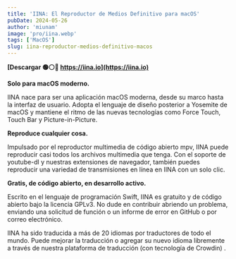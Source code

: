 ```yaml
---
title: 'IINA: El Reproductor de Medios Definitivo para macOS'
pubDate: 2024-05-26
author: 'miunam'
image: 'pro/iina.webp'
tags: ['MacOS']
slug: iina-reproductor-medios-definitivo-macos
---
```

**[Descargar 🟢⚪️🔴 https://iina.io](https://iina.io)**

**Solo para macOS moderno.**

IINA nace para ser una aplicación macOS moderna, desde su marco hasta la interfaz de usuario. Adopta el lenguaje de diseño posterior a Yosemite de macOS y mantiene el ritmo de las nuevas tecnologías como Force Touch, Touch Bar y Picture-in-Picture.

**Reproduce cualquier cosa.**

Impulsado por el reproductor multimedia de código abierto mpv, IINA puede reproducir casi todos los archivos multimedia que tenga. Con el soporte de youtube-dl y nuestras extensiones de navegador, también puedes reproducir una variedad de transmisiones en línea en IINA con un solo clic.

**Gratis, de código abierto, en desarrollo activo.**

Escrito en el lenguaje de programación Swift, IINA es gratuito y de código abierto bajo la licencia GPLv3. No dude en contribuir abriendo un problema, enviando una solicitud de función o un informe de error en GitHub o por correo electrónico.

IINA ha sido traducida a más de 20 idiomas por traductores de todo el mundo. Puede mejorar la traducción o agregar su nuevo idioma libremente a través de nuestra plataforma de traducción (con tecnología de Crowdin) .